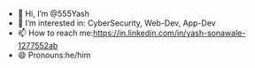 - 👋 Hi, I’m @555Yash
- 👀 I’m interested in: CyberSecurity, Web-Dev, App-Dev
- 📫 How to reach me:https://in.linkedin.com/in/yash-sonawale-1277552ab
- 😄 Pronouns:he/him


